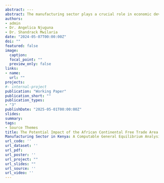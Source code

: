 ```yaml
---
abstract: ---
abstract: The manufacturing sector plays a crucial role in economic development due to its high productivity, rapid growth rate, capacity to absorb low-skilled labor, and production of exportable goods. As a results, policies such as Kenya Vision 2030, the Big Four Agenda, the Integrated National Export Development and Promotion Strategy, and the National Industrialization Policy Framework have been developed to strengthen this sector in Kenya. Despite these efforts, growth, employment, GDP contribution, and productivity in Kenya’s manufacturing sector remain low. There is a significant opportunity for improvement through regional trade agreements, most notably the African Continental Free Trade Area (AfCFTA). The AfCFTA creates a unified liberalized market across 54 African countries with a GDP of USD 3.4 trillion and a population of 1.5 billion. This study examines the potential impact of AfCFTA on Kenya’s manufacturing output, employment, and productivity using the heterogeneous firm GTAP model. Findings indicate that AfCFTA will increase overall manufacturing output and employment in Kenya. However, the impact varies widely at the sectoral level – while output and employment will increase in the rubber and plastics subsector, they will decline in food, beverages, and tobacco. Additionally, average productivity in the rubber and plastics subsector will increase, but decline in textile, apparel, and leather, and wood, paper, and printing subsectors. Hence, government support will be crucial for both expanding and declining subsectors to enable firms to adapt and mitigate output and job losses.
authors:
- admin
- Dr. Angelica Njuguna
- Dr. Shandrack Mwilaria
date: "2024-05-07T00:00:00Z"
doi: ""
featured: false
image:
  caption: 
  focal_point: ""
  preview_only: false
links:
- name: 
  url: ""
projects:
#- internal-project
publication: "Working Paper"
publication_short: ""
publication_types: 
- "3"
publishDate: "2025-05-01T00:00:00Z"
slides: 
summary: 
tags: 
- Source Themes
title: The Potential Impact of the African Continental Free Trade Area on the
Manufacturing Sector in Kenya: A Computable General Equilibrium Analysis.
url_code: ''
url_dataset: ''
url_pdf: 
url_poster: ''
url_project: ""
url_slides: ""
url_source: ''
url_video: ''
---
```

